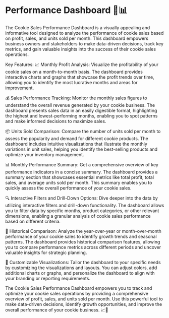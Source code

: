 # Performance Dashboard 🍪📊
The Cookie Sales Performance Dashboard is a visually appealing and informative tool designed to analyze the performance of cookie sales based on profit, sales, and units sold per month. This dashboard empowers business owners and stakeholders to make data-driven decisions, track key metrics, and gain valuable insights into the success of their cookie sales operations.

Key Features:
📈 Monthly Profit Analysis: Visualize the profitability of your cookie sales on a month-to-month basis. The dashboard provides interactive charts and graphs that showcase the profit trends over time, allowing you to identify the most lucrative months and areas for improvement.

💰 Sales Performance Tracking: Monitor the monthly sales figures to understand the overall revenue generated by your cookie business. The dashboard presents sales data in an easily digestible format, highlighting the highest and lowest-performing months, enabling you to spot patterns and make informed decisions to maximize sales.

📦 Units Sold Comparison: Compare the number of units sold per month to assess the popularity and demand for different cookie products. The dashboard includes intuitive visualizations that illustrate the monthly variations in unit sales, helping you identify the best-selling products and optimize your inventory management.

📊 Monthly Performance Summary: Get a comprehensive overview of key performance indicators in a concise summary. The dashboard provides a summary section that showcases essential metrics like total profit, total sales, and average units sold per month. This summary enables you to quickly assess the overall performance of your cookie sales.

🔍 Interactive Filters and Drill-Down Options: Dive deeper into the data by utilizing interactive filters and drill-down functionality. The dashboard allows you to filter data by specific months, product categories, or other relevant dimensions, enabling a granular analysis of cookie sales performance based on different criteria.

📆 Historical Comparison: Analyze the year-over-year or month-over-month performance of your cookie sales to identify growth trends and seasonal patterns. The dashboard provides historical comparison features, allowing you to compare performance metrics across different periods and uncover valuable insights for strategic planning.

🎨 Customizable Visualizations: Tailor the dashboard to your specific needs by customizing the visualizations and layouts. You can adjust colors, add additional charts or graphs, and personalize the dashboard to align with your branding or reporting requirements.

The Cookie Sales Performance Dashboard empowers you to track and optimize your cookie sales operations by providing a comprehensive overview of profit, sales, and units sold per month. Use this powerful tool to make data-driven decisions, identify growth opportunities, and improve the overall performance of your cookie business. 📈💪
